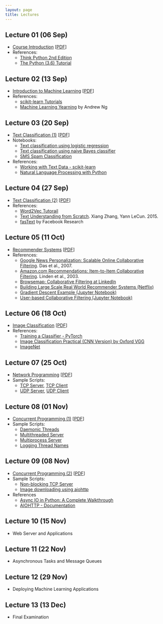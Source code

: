 ```yaml
---
layout: page
title: Lectures
---
```


## Lecture 01 (06 Sep)

- [Course Introduction]({{site.baseurl}}public/lectures/lecture-01.html) [[PDF]({{site.baseurl}}public/lectures/pdfs/lecture-01.pdf)]
- References:
    - [Think Python 2nd Edition](https://greenteapress.com/wp/think-python-2e/)
    - [The Python (3.6) Tutorial](https://docs.python.org/3.6/tutorial/)

## Lecture 02 (13 Sep)

- [Introduction to Machine Learning]({{site.baseurl}}public/lectures/lecture-02.html) [[PDF]({{site.baseurl}}public/lectures/pdfs/lecture-02.pdf)]
- References:
    - [scikit-learn Tutorials](http://scikit-learn.org/stable/tutorial/index.html)
    - [Machine Learning Yearning](http://www.mlyearning.org/) by Andrew Ng

## Lecture 03 (20 Sep)

- [Text Classification (1)]({{site.baseurl}}public/lectures/lecture-03.html) [[PDF]({{site.baseurl}}public/lectures/pdfs/lecture-03.pdf)]
- Notebooks:
    - [Text classification using logistic regression]({{site.baseurl}}public/notebooks/l3_text_logistic_regression.ipynb)
    - [Text classification using naive Bayes classifier]({{site.baseurl}}public/notebooks/l3_text_naive_bayes.ipynb)
    - [SMS Spam Classification]({{site.baseurl}}public/notebooks/l3-sms-spam-example.ipynb)
- References:
    - [Working with Text Data - scikit-learn](http://scikit-learn.org/stable/tutorial/text_analytics/working_with_text_data.html)
    - [Natural Language Processing with Python](http://nltk.org/book/)

## Lecture 04 (27 Sep)

- [Text Classification (2)]({{site.baseurl}}public/lectures/lecture-04.html) [[PDF]({{site.baseurl}}public/lectures/pdfs/lecture-04.pdf)]
- References:
    - [Word2Vec Tutorail](https://rare-technologies.com/word2vec-tutorial/)
    - [Text Understanding from Scratch](https://arxiv.org/abs/1502.01710). Xiang Zhang, Yann LeCun. 2015.
    - [fasText](https://fasttext.cc/) by Facebook Research

## Lecture 05 (11 Oct)

- [Recommender Systems]({{site.baseurl}}public/lectures/lecture-05.html) [[PDF]({{site.baseurl}}public/lectures/pdfs/lecture-05.pdf)]
- References:
    - [Google News Personalization: Scalable Online Collaborative Filtering](https://www2007.org/papers/paper570.pdf). Das et al., 2007.
    - [Amazon.com Recommendations: Item-to-Item Collaborative Filtering](https://www.cs.umd.edu/~samir/498/Amazon-Recommendations.pdf). Linden et al., 2003.
    - [Browsemap: Collaborative Filtering at LinkedIn](https://engineering.linkedin.com/recommender-systems/browsemap-collaborative-filtering-linkedin)
    - [Building Large Scale Real World Recommender Systems (Netflix)](https://www.slideshare.net/xamat/building-largescale-realworld-recommender-systems-recsys2012-tutorial)
    - [Gradient Descent Example (Jupyter Notebook)]({{site.baseurl}}public/notebooks/l5-gradient-descent-example.ipynb)
    - [User-based Collaborative Filtering (Jupyter Notebook)]({{site.baseurl}}public/notebooks/l5-user-based-cf.ipynb)

## Lecture 06 (18 Oct)

- [Image Classification]({{site.baseurl}}public/lectures/lecture-06.html) [[PDF]({{site.baseurl}}public/lectures/pdfs/lecture-06.pdf)]
- References:
    - [Training a Classifier - PyTorch](https://pytorch.org/tutorials/beginner/blitz/cifar10_tutorial.html)
    - [Image Classification Practical (CNN Version) by Oxford VGG](http://www.robots.ox.ac.uk/~vgg/practicals/category-recognition-cnn/index.html)
    - [ImageNet](http://image-net.org/)

## Lecture 07 (25 Oct)

- [Network Programming]({{site.baseurl}}public/lectures/lecture-07.html) [[PDF]({{site.baseurl}}public/lectures/pdfs/lecture-07.pdf)]
- Sample Scripts:
    - [TCP Server]({{site.baseurl}}scripts/tcp_simple_server.py), [TCP Client]({{site.baseurl}}scripts/tcp_simple_client.py)
    - [UDP Server]({{site.baseurl}}scripts/udp_simple_server.py), [UDP Client]({{site.baseurl}}scripts/udp_simple_client.py)


## Lecture 08 (01 Nov)

- [Concurrent Programming (1)]({{site.baseurl}}public/lectures/lecture-08.html) [[PDF]({{site.baseurl}}public/lectures/pdfs/lecture-08.pdf)]
- Sample Scripts:
    - [Daemonic Threads]({{site.baseurl}}scripts/multithreading/daemonic_threads.py)
    - [Multithreaded Server]({{site.baseurl}}scripts/multithreading/multithreaded_server.py)
    - [Multiprocess Server]({{site.baseurl}}scripts/multithreading/multiprocess_pool_server.py)
    - [Logging Thread Names]({{site.baseurl}}scripts/multithreading/logging_thread_names.py)

## Lecture 09 (08 Nov)

- [Concurrent Programming (2)]({{site.baseurl}}public/lectures/lecture-09.html) [[PDF]({{site.baseurl}}public/lectures/pdfs/lecture-09.pdf)]
- Sample Scripts:
    - [Non-blocking TCP Server]({{site.baseurl}}scripts/async/socket_server_async.py)
    - [Image downloading using aiohttp]({{site.baseurl}}scripts/async/image_downloading.py)
- References
    - [Async IO in Python: A Complete Walkthrough](https://realpython.com/async-io-python/)
    - [AIOHTTP - Documentation](https://aiohttp.readthedocs.io/en/stable/)

## Lecture 10 (15 Nov)

- Web Server and Applications

## Lecture 11 (22 Nov)

- Asynchronous Tasks and Message Queues

## Lecture 12 (29 Nov)

- Deploying Machine Learning Applications

## Lecture 13 (13 Dec)

- Final Examination
